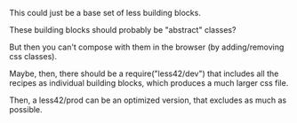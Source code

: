 This could just be a base set of less building blocks.

These building blocks should probably be "abstract" classes?

But then you can't compose with them in the browser (by adding/removing css classes).  

Maybe, then, there should be a require("less42/dev") that includes all the recipes as individual building blocks, which produces a much larger css file.

Then, a less42/prod can be an optimized version, that excludes as much as possible.